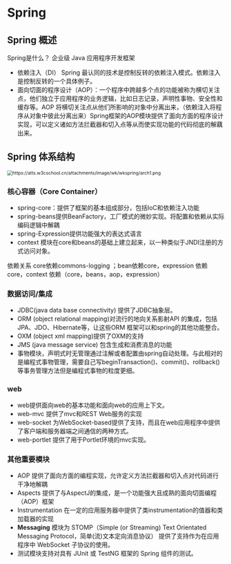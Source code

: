 # Spring

## Spring 概述

Spring是什么？ 企业级 Java 应用程序开发框架

* 依赖注入（DI） Spring 最认同的技术是控制反转的依赖注入模式。依赖注入是控制反转的一个具体例子。
* 面向切面的程序设计（AOP）：一个程序中跨越多个点的功能被称为横切关注点，他们独立于应用程序的业务逻辑，比如日志记录，声明性事物、安全性和缓存等。AOP 将横切关注点从他们所影响的对象中分离出来，（依赖注入将程序从对象中彼此分离出来）Spring框架的AOP模块提供了面向方面的程序设计实现，可以定义诸如方法拦截器和切入点等从而使实现功能的代码彻底的解藕出来。

## Spring 体系结构

<img src="/home/tqr/Study-Notes/社区开发/第一章/image/arch1.png" alt="https://atts.w3cschool.cn/attachments/image/wk/wkspring/arch1.png" style="zoom:75%;" />

### 核心容器（Core Container）

* spring-core：提供了框架的基本组成部分，包括IoC和依赖注入功能
* spring-beans提供BeanFactory，工厂模式的微妙实现。将配置和依赖从实际编码逻辑中解耦
* spring-Expression提供功能强大的表达式语言
* context 模块在core和beans的基础上建立起来，以一种类似于JNDI注册的方式访问对象。

依赖关系 core依赖commons-logging ；bean依赖core，expression 依赖core，context 依赖（core，beans，aop，expression）

### 数据访问/集成

* JDBC(java data base connectivity) 提供了JDBC抽象层。
* ORM (object relational mapping)对流行的地向关系影射API 的集成，包括JPA、JDO、Hibernate等，让这些ORM 框架可以和spring的其他功能整合。
* OXM (object xml mapping)提供了OXM的支持
* JMS (java message service) 包含生成和消费消息的功能
* 事物模块，声明式时无管理通过注解或者配置由spring自动处理。与此相对的是编程式事物管理，需要自己写beginTransaction()、commit()、rollback()等事务管理方法但是编程式事物的粒度更细。

### web

* web提供面向web的基本功能和面向web的应用上下文。
* web-mvc 提供了mvc和REST Web服务的实现
* web-socket 为WebSocket-based提供了支持，而且在web应用程序中提供了客户端和服务器端之间通信的两种方式。
* web-portlet 提供了用于Portlet环境的mvc实现。

### 其他重要模块

* AOP 提供了面向方面的编程实现，允许定义方法拦截器和切入点对代码进行干净地解耦
* Aspects 提供了与AspectJ的集成，是一个功能强大且成熟的面向切面编程（AOP）框架
* Instrumentation 在一定的应用服务器中提供了类instrumentation的值器和类加载器的实现
* **Messaging** 模块为 STOMP（Simple (or Streaming) Text Orientated Messaging Protocol，简单(流)文本定向消息协议） 提供了支持作为在应用程序中 WebSocket 子协议的使用。
* 测试模块支持对具有 JUnit 或 TestNG 框架的 Spring 组件的测试。

